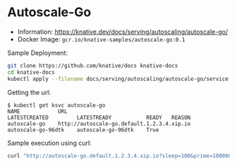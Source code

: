 # Autoscale-Go

- Information: https://knative.dev/docs/serving/autoscaling/autoscale-go/
- Docker Image: `gcr.io/knative-samples/autoscale-go:0.1`

Sample Deployment:

```sh
git clone https://github.com/knative/docs knative-docs
cd knative-docs
kubectl apply --filename docs/serving/autoscaling/autoscale-go/service.yaml
```

Getting the url:

```command
$ kubectl get ksvc autoscale-go
NAME            URL                                                LATESTCREATED         LATESTREADY           READY   REASON
autoscale-go    http://autoscale-go.default.1.2.3.4.xip.io    autoscale-go-96dtk    autoscale-go-96dtk    True
```

Sample execution using curl:

```sh
curl "http://autoscale-go.default.1.2.3.4.xip.io?sleep=100&prime=10000&bloat=5"
```
